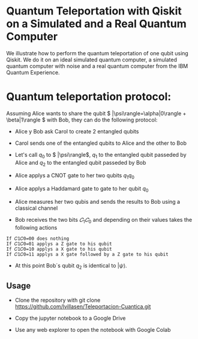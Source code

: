# Quantum Teleportation with Qiskit on a Simulated and a Real Quantum Computer
We illustrate how to perform the quantum teleportation of one qubit using Qiskit. We do it on an ideal simulated quantum computer, a simulated quantum computer with noise and a real quantum computer from the IBM Quantum Experience.


# Quantum teleportation protocol:

Assuming Alice wants to share the qubit
$ |\psi\rangle=\alpha|0\rangle + \beta|1\rangle $ with Bob, they can do the following protocol:

- Alice y Bob ask Carol to create 2 entangled qubits 

- Carol sends one of the entangled qubits to Alice and the other to Bob

- Let's call $q_0$ to $ |\psi\rangle$, $q_1$ to the entangled qubit passeded by Alice and $q_2$ to the entangled qubit passeded by Bob

- Alice applys a CNOT gate to her two qubits $q_1q_0$

- Alice applys a Haddamard gate to gate to her qubit $q_0$

- Alice measures  her two qubis and sends the results to Bob using a classical channel


- Bob receives the two bits $𝐶_1𝐶_0$ and depending on their values takes the following actions
```
If 𝐶1𝐶0=00 does nothing
If 𝐶1𝐶0=01 applys a Z gate to his qubit 
If 𝐶1𝐶0=10 applys a X gate to his qubit 
If 𝐶1𝐶0=11 applys a X gate followed by a Z gate to his qubit 
```

- At this point Bob´s qubit $q_2$ is identical to $|\psi\rangle$. 



## Usage

- Clone the repository with git clone https://github.com/lvillasen/Teleportacion-Cuantica.git
 
- Copy the jupyter notebook to a Google Drive
 
- Use any web explorer to open the notebook with Google Colab
